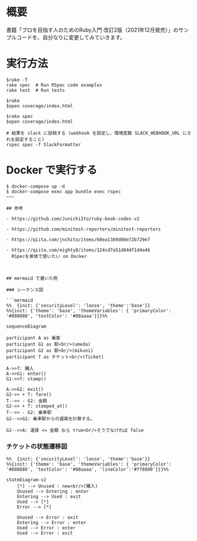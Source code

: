 
# 概要

書籍「プロを目指す人のためのRuby入門 改訂2版（2021年12月発売）」のサンプルコードを、自分なりに変更してみていきます。

# 実行方法

```script
$rake -T
rake spec  # Run RSpec code examples
rake test  # Run tests

$rake
$open coverage/index.html

$rake spec
$open coverage/index.html

# 結果を slack に投稿する (webhook を設定し、環境変数 SLACK_WEBHOOK_URL にそれを設定すること)
rspec spec -f SlackFormatter

```

# Docker で実行する

```script
$ docker-compose up -d
$ docker-compose exec app bundle exec rspec
~~~

## 参考

- https://github.com/JunichiIto/ruby-book-codes-v2

- https://github.com/minitest-reporters/minitest-reporters

- https://qiita.com/jnchito/items/60ea1389d00e72b729e7

- https://qiita.com/eighty8/items/124cd7a51d84df1d4a46
  RSpecを単体で使いたい on Docker



## mermaid で書いた例

### シーケンス図

```mermaid
%%  {init: {'securityLevel': 'loose', 'theme':'base'}}
%%{init: {'theme': 'base', 'themeVariables': { 'primaryColor': '#888888', 'textColor': '#88aaaa'}}}%%

sequenceDiagram

participant A as 乗客
participant G1 as 駅<br/>(umeda)
participant G2 as 駅<br/>(mikuni)
participant T as チケット<br/>(Ticket)

A->>T: 購入
A->>G1: enter()
G1->>T: stamp()

A->>G2: exit()
G2->> + T: fare()
T-->> - G2: 金額
G2->> + T: stamped_at()
T-->> - G2: 乗車駅
G2-->>G2: 乗車駅からの運賃を計算する。

G2-->>A: 運賃 <= 金額 なら true<br/>そうでなければ false
```

### チケットの状態遷移図

```mermaid
%%  {init: {'securityLevel': 'loose', 'theme':'base'}}
%%{init: {'theme': 'base', 'themeVariables': { 'primaryColor': '#888888', 'textColor': '#88aaaa', 'lineColor':'#ff8800'}}}%%

stateDiagram-v2
    [*] --> Unused : new<br/>(購入)
    Unused --> Entering : enter
    Entering --> Used : exit
    Used --> [*]
    Error --> [*]

    Unused --> Error : exit
    Entering --> Error : enter
    Used --> Error : enter
    Used --> Error : exit
```
